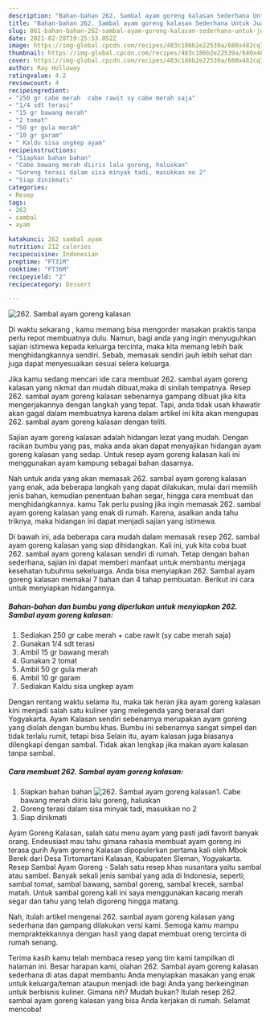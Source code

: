 ```yaml
---
description: "Bahan-bahan 262. Sambal ayam goreng kalasan Sederhana Untuk Jualan"
title: "Bahan-bahan 262. Sambal ayam goreng kalasan Sederhana Untuk Jualan"
slug: 861-bahan-bahan-262-sambal-ayam-goreng-kalasan-sederhana-untuk-jualan
date: 2021-02-28T19:25:53.052Z
image: https://img-global.cpcdn.com/recipes/483c186b2e22539a/680x482cq70/262-sambal-ayam-goreng-kalasan-foto-resep-utama.jpg
thumbnail: https://img-global.cpcdn.com/recipes/483c186b2e22539a/680x482cq70/262-sambal-ayam-goreng-kalasan-foto-resep-utama.jpg
cover: https://img-global.cpcdn.com/recipes/483c186b2e22539a/680x482cq70/262-sambal-ayam-goreng-kalasan-foto-resep-utama.jpg
author: Ray Holloway
ratingvalue: 4.2
reviewcount: 4
recipeingredient:
- "250 gr cabe merah  cabe rawit sy cabe merah saja"
- "1/4 sdt terasi"
- "15 gr bawang merah"
- "2 tomat"
- "50 gr gula merah"
- "10 gr garam"
- " Kaldu sisa ungkep ayam"
recipeinstructions:
- "Siapkan bahan bahan"
- "Cabe bawang merah diiris lalu goreng, haluskan"
- "Goreng terasi dalam sisa minyak tadi, masukkan no 2"
- "Siap dinikmati"
categories:
- Resep
tags:
- 262
- sambal
- ayam

katakunci: 262 sambal ayam 
nutrition: 212 calories
recipecuisine: Indonesian
preptime: "PT31M"
cooktime: "PT36M"
recipeyield: "2"
recipecategory: Dessert

---
```



![262. Sambal ayam goreng kalasan](https://img-global.cpcdn.com/recipes/483c186b2e22539a/680x482cq70/262-sambal-ayam-goreng-kalasan-foto-resep-utama.jpg)

Di waktu  sekarang , kamu memang bisa mengorder masakan praktis tanpa perlu repot membuatnya dulu. Namun, bagi anda yang ingin menyuguhkan sajian istimewa kepada keluarga tercinta, maka kita memang lebih baik menghidangkannya sendiri. Sebab, memasak sendiri jauh lebih sehat dan juga dapat menyesuaikan sesuai selera keluarga.

Jika kamu sedang mencari ide cara membuat 262. sambal ayam goreng kalasan yang nikmat dan mudah dibuat,maka di sinilah tempatnya. Resep 262. sambal ayam goreng kalasan  sebenarnya gampang dibuat jika kita mengerjakannya dengan langkah yang tepat. Tapi, anda tidak usah khawatir akan gagal dalam membuatnya 
karena dalam artikel ini kita akan mengupas 262. sambal ayam goreng kalasan dengan teliti.  

Sajian ayam goreng kalasan adalah hidangan lezat yang mudah. Dengan racikan bumbu yang pas, maka anda akan dapat menyajikan hidangan ayam goreng kalasan yang sedap. Untuk resep ayam goreng kalasan kali ini menggunakan ayam kampung sebagai bahan dasarnya.

Nah untuk anda yang akan memasak 262. sambal ayam goreng kalasan yang enak, ada beberapa langkah yang dapat dilakukan, mulai dari memilih jenis bahan, kemudian penentuan bahan segar, hingga cara membuat dan menghidangkannya. kamu Tak perlu pusing jika ingin memasak 262. sambal ayam goreng kalasan yang enak di rumah. Karena, asalkan anda  tahu triknya, maka hidangan ini dapat menjadi sajian yang istimewa.

Di bawah ini, ada beberapa cara mudah dalam memasak resep 262. sambal ayam goreng kalasan yang siap dihidangkan. Kali ini, yuk kita coba buat 262. sambal ayam goreng kalasan sendiri di rumah. Tetap dengan bahan sederhana, sajian ini dapat memberi manfaat untuk membantu menjaga kesehatan tubuhmu sekeluarga. Anda bisa menyiapkan 262. Sambal ayam goreng kalasan memakai 7 bahan dan 4 tahap pembuatan. Berikut ini cara untuk menyiapkan hidangannya.

<!--inarticleads1-->

##### Bahan-bahan dan bumbu yang diperlukan untuk menyiapkan 262. Sambal ayam goreng kalasan:

1. Sediakan 250 gr cabe merah + cabe rawit (sy cabe merah saja)
1. Gunakan 1/4 sdt terasi
1. Ambil 15 gr bawang merah
1. Gunakan 2 tomat
1. Ambil 50 gr gula merah
1. Ambil 10 gr garam
1. Sediakan  Kaldu sisa ungkep ayam


Dengan rentang waktu selama itu, maka tak heran jika ayam goreng kalasan kini menjadi salah satu kuliner yang melegenda yang berasal dari Yogyakarta. Ayam Kalasan sendiri sebenarnya merupakan ayam goreng yang diolah dengan bumbu khas. Bumbu ini sebenarnya sangat simpel dan tidak terlalu rumit, tetapi bisa Selain itu, ayam kalasan juga biasanya dilengkapi dengan sambal. Tidak akan lengkap jika makan ayam kalasan tanpa sambal. 

<!--inarticleads2-->

##### Cara membuat 262. Sambal ayam goreng kalasan:

1. Siapkan bahan bahan
<img src="https://img-global.cpcdn.com/steps/3fc86380dfd5d2c6/160x128cq70/262-sambal-ayam-goreng-kalasan-langkah-memasak-1-foto.jpg" alt="262. Sambal ayam goreng kalasan">1. Cabe bawang merah diiris lalu goreng, haluskan
1. Goreng terasi dalam sisa minyak tadi, masukkan no 2
1. Siap dinikmati


Ayam Goreng Kalasan, salah satu menu ayam yang pasti jadi favorit banyak orang. Endeusiast mau tahu gimana rahasia membuat ayam goreng ini terasa gurih Ayam goreng Kalasan dipopulerkan pertama kali oleh Mbok Berek dari Desa Tirtomartani Kalasan, Kabupaten Sleman, Yogyakarta. Resep Sambal Ayam Goreng - Salah satu resep khas nusantara yaitu sambal atau sambel. Banyak sekali jenis sambal yang ada di Indonesia, seperti; sambal tomat, sambal bawang, sambal goreng, sambal krecek, sambal matah. Untuk sambal goreng kali ini saya menggunakan kacang merah segar dan tahu yang telah digoreng hingga matang. 

Nah, itulah artikel mengenai  262. sambal ayam goreng kalasan  yang sederhana dan gampang dilakukan versi kami. Semoga kamu mampu mempraktekkannya dengan hasil yang dapat membuat oreng tercinta di rumah senang. 

Terima kasih kamu telah membaca resep yang tim kami tampilkan di halaman ini. Besar harapan kami, olahan  262. Sambal ayam goreng kalasan sederhana di atas dapat membantu Anda menyiapkan masakan yang enak untuk keluarga/teman ataupun menjadi ide bagi Anda yang berkeinginan untuk berbisnis kuliner. Gimana nih? Mudah bukan? Itulah resep 262. sambal ayam goreng kalasan yang bisa Anda kerjakan di rumah. Selamat mencoba!

